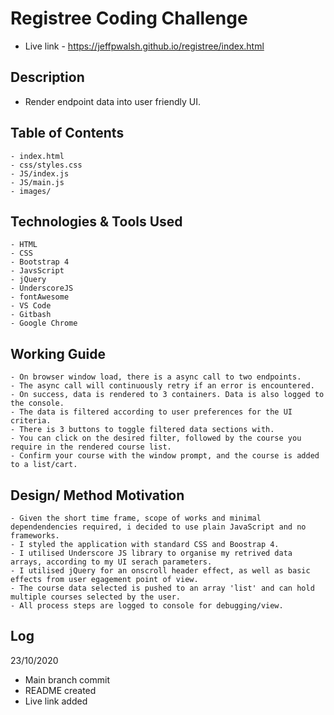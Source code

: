 # Registree Coding Challenge

- Live link - https://jeffpwalsh.github.io/registree/index.html
 
 ## Description
 - Render endpoint data into user friendly UI.
 
## Table of Contents
``` 
- index.html
- css/styles.css
- JS/index.js
- JS/main.js
- images/
```
    
## Technologies & Tools Used

``` 
- HTML
- CSS
- Bootstrap 4
- JavsScript
- jQuery
- UnderscoreJS
- fontAwesome
- VS Code
- Gitbash
- Google Chrome
```
    
## Working Guide
  
 ``` 
- On browser window load, there is a async call to two endpoints.
- The async call will continuously retry if an error is encountered.
- On success, data is rendered to 3 containers. Data is also logged to the console.
- The data is filtered according to user preferences for the UI criteria.
- There is 3 buttons to toggle filtered data sections with.
- You can click on the desired filter, followed by the course you require in the rendered course list. 
- Confirm your course with the window prompt, and the course is added to a list/cart.

```

## Design/ Method Motivation
  
 ``` 
- Given the short time frame, scope of works and minimal dependendencies required, i decided to use plain JavaScript and no frameworks.
- I styled the application with standard CSS and Boostrap 4.
- I utilised Underscore JS library to organise my retrived data arrays, according to my UI serach parameters.
- I utilised jQuery for an onscroll header effect, as well as basic effects from user egagement point of view.
- The course data selected is pushed to an array 'list' and can hold multiple courses selected by the user. 
- All process steps are logged to console for debugging/view.

```

  
 ## Log
 23/10/2020
 
- Main branch commit
- README created
- Live link added




  
 
 
  
 
 
